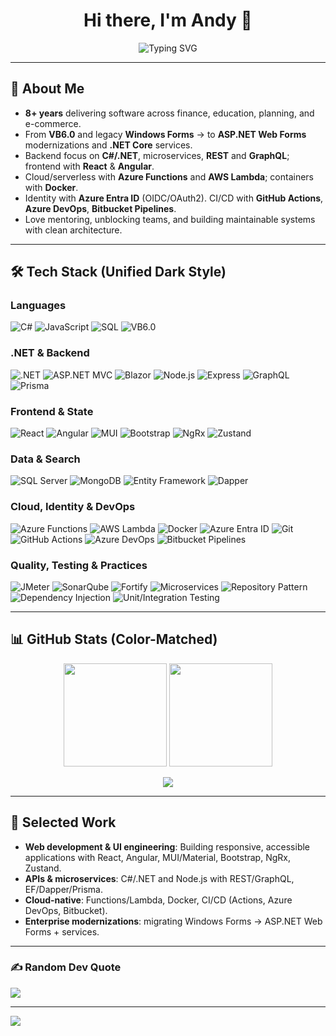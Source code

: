 <!-- Header -->
<h1 align="center">Hi there, I'm Andy 👋</h1>

<p align="center">
  <img src="https://readme-typing-svg.herokuapp.com?font=Fira+Code&pause=1000&color=00C4FF&center=true&vCenter=true&width=600&lines=Senior+.NET+Developer;Tech+Lead;Software+Architect+in+Progress;Full-Stack+Engineer;Mentor+%26+Team+Builder" alt="Typing SVG" />
</p>

---

## 🚀 About Me

- **8+ years** delivering software across finance, education, planning, and e-commerce.
- From **VB6.0** and legacy **Windows Forms** → to **ASP.NET Web Forms** modernizations and **.NET Core** services.
- Backend focus on **C#/.NET**, microservices, **REST** and **GraphQL**; frontend with **React** & **Angular**.
- Cloud/serverless with **Azure Functions** and **AWS Lambda**; containers with **Docker**.
- Identity with **Azure Entra ID** (OIDC/OAuth2). CI/CD with **GitHub Actions**, **Azure DevOps**, **Bitbucket Pipelines**.
- Love mentoring, unblocking teams, and building maintainable systems with clean architecture.

---

## 🛠 Tech Stack (Unified Dark Style)

### Languages
![C#](https://img.shields.io/badge/C%23-1E1E1E?style=for-the-badge&logo=c-sharp&logoColor=white)
![JavaScript](https://img.shields.io/badge/JavaScript-1E1E1E?style=for-the-badge&logo=javascript&logoColor=white)
![SQL](https://img.shields.io/badge/SQL-1E1E1E?style=for-the-badge&logo=database&logoColor=white)
![VB6.0](https://img.shields.io/badge/VB6.0-1E1E1E?style=for-the-badge&logo=microsoft&logoColor=white)

### .NET & Backend
![.NET](https://img.shields.io/badge/.NET-1E1E1E?style=for-the-badge&logo=dotnet&logoColor=white)
![ASP.NET MVC](https://img.shields.io/badge/ASP.NET%20MVC-1E1E1E?style=for-the-badge&logo=dotnet&logoColor=white)
![Blazor](https://img.shields.io/badge/Blazor-1E1E1E?style=for-the-badge&logo=blazor&logoColor=white)
![Node.js](https://img.shields.io/badge/Node.js-1E1E1E?style=for-the-badge&logo=node.js&logoColor=white)
![Express](https://img.shields.io/badge/Express-1E1E1E?style=for-the-badge&logo=express&logoColor=white)
![GraphQL](https://img.shields.io/badge/GraphQL-1E1E1E?style=for-the-badge&logo=graphql&logoColor=white)
![Prisma](https://img.shields.io/badge/Prisma-1E1E1E?style=for-the-badge&logo=prisma&logoColor=white)

### Frontend & State
![React](https://img.shields.io/badge/React-1E1E1E?style=for-the-badge&logo=react&logoColor=white)
![Angular](https://img.shields.io/badge/Angular-1E1E1E?style=for-the-badge&logo=angular&logoColor=white)
![MUI](https://img.shields.io/badge/MUI%2FMaterial-1E1E1E?style=for-the-badge&logo=mui&logoColor=white)
![Bootstrap](https://img.shields.io/badge/Bootstrap-1E1E1E?style=for-the-badge&logo=bootstrap&logoColor=white)
![NgRx](https://img.shields.io/badge/NgRx-1E1E1E?style=for-the-badge&logo=ngrx&logoColor=white)
![Zustand](https://img.shields.io/badge/Zustand-1E1E1E?style=for-the-badge&logoColor=white)

### Data & Search
![SQL Server](https://img.shields.io/badge/SQL%20Server-1E1E1E?style=for-the-badge&logo=microsoft-sql-server&logoColor=white)
![MongoDB](https://img.shields.io/badge/MongoDB-1E1E1E?style=for-the-badge&logo=mongodb&logoColor=white)
![Entity Framework](https://img.shields.io/badge/Entity%20Framework-1E1E1E?style=for-the-badge&logo=dotnet&logoColor=white)
![Dapper](https://img.shields.io/badge/Dapper-1E1E1E?style=for-the-badge&logo=dotnet&logoColor=white)

### Cloud, Identity & DevOps
![Azure Functions](https://img.shields.io/badge/Azure%20Functions-1E1E1E?style=for-the-badge&logo=azure-functions&logoColor=white)
![AWS Lambda](https://img.shields.io/badge/AWS%20Lambda-1E1E1E?style=for-the-badge&logo=aws-lambda&logoColor=white)
![Docker](https://img.shields.io/badge/Docker-1E1E1E?style=for-the-badge&logo=docker&logoColor=white)
![Azure Entra ID](https://img.shields.io/badge/Azure%20Entra%20ID-1E1E1E?style=for-the-badge&logo=microsoft&logoColor=white)
![Git](https://img.shields.io/badge/Git-1E1E1E?style=for-the-badge&logo=git&logoColor=white)
![GitHub Actions](https://img.shields.io/badge/GitHub%20Actions-1E1E1E?style=for-the-badge&logo=github-actions&logoColor=white)
![Azure DevOps](https://img.shields.io/badge/Azure%20DevOps-1E1E1E?style=for-the-badge&logo=azure-devops&logoColor=white)
![Bitbucket Pipelines](https://img.shields.io/badge/Bitbucket%20Pipelines-1E1E1E?style=for-the-badge&logo=bitbucket&logoColor=white)

### Quality, Testing & Practices
![JMeter](https://img.shields.io/badge/JMeter-1E1E1E?style=for-the-badge&logo=apache-jmeter&logoColor=white)
![SonarQube](https://img.shields.io/badge/SonarQube-1E1E1E?style=for-the-badge&logo=sonarqube&logoColor=white)
![Fortify](https://img.shields.io/badge/Fortify-1E1E1E?style=for-the-badge&logo=fortinet&logoColor=white)
![Microservices](https://img.shields.io/badge/Microservices-1E1E1E?style=for-the-badge&logoColor=white)
![Repository Pattern](https://img.shields.io/badge/Repository%20Pattern-1E1E1E?style=for-the-badge&logoColor=white)
![Dependency Injection](https://img.shields.io/badge/Dependency%20Injection-1E1E1E?style=for-the-badge&logoColor=white)
![Unit/Integration Testing](https://img.shields.io/badge/Unit%20%2F%20Integration%20Testing-1E1E1E?style=for-the-badge&logoColor=white)

---

## 📊 GitHub Stats (Color-Matched)

<p align="center">
  <img height="165" src="https://github-readme-stats.vercel.app/api?username=drixev&show_icons=true&hide_border=true&count_private=true&bg_color=1E1E1E&title_color=FFFFFF&text_color=FFFFFF&icon_color=FFFFFF" />
  <img height="165" src="https://github-readme-stats.vercel.app/api/top-langs/?username=drixev&layout=compact&hide_border=true&bg_color=1E1E1E&title_color=FFFFFF&text_color=FFFFFF" />
</p>

<p align="center">
  <img src="https://github-readme-activity-graph.vercel.app/graph?username=drixev&hide_border=true&area=true&bg_color=1E1E1E&color=FFFFFF&line=FFFFFF&point=FFFFFF" />
</p>

---

## 📌 Selected Work
- **Web development & UI engineering**: Building responsive, accessible applications with React, Angular, MUI/Material, Bootstrap, NgRx, Zustand.
- **APIs & microservices**: C#/.NET and Node.js with REST/GraphQL, EF/Dapper/Prisma.
- **Cloud-native**: Functions/Lambda, Docker, CI/CD (Actions, Azure DevOps, Bitbucket).
- **Enterprise modernizations**: migrating Windows Forms → ASP.NET Web Forms + services.
---

### ✍️ Random Dev Quote
![](https://quotes-github-readme.vercel.app/api?type=horizontal&theme=tokyonight)

---
[![](https://visitcount.itsvg.in/api?id=drixev&icon=0&color=0)](https://visitcount.itsvg.in)

<!-- Proudly created with GPRM ( https://gprm.itsvg.in ) -->
